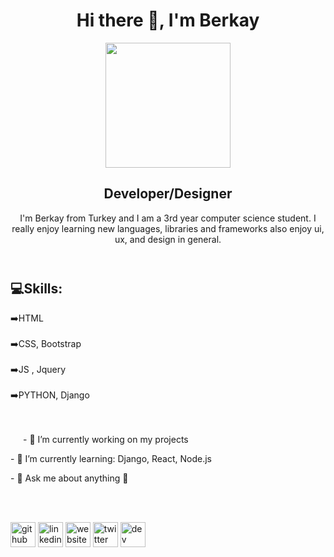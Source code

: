   <header>
      <h1>Hi there 👋, I'm Berkay</h1>
      <img
        style="width: 200px;"
        src="https://media4.giphy.com/media/WtTnAfZn6aVJfBzlN3/source.gif"
        alt=""
      />
      <h2>Developer/Designer</h2>
      <p>
        I'm Berkay from Turkey and I am a 3rd year computer science student. I
        really enjoy learning new languages, libraries and frameworks also
        enjoy ui, ux, and design in general.
      </p>
</header>

<section>
 <div>
       <h2>💻Skills:</h2>
        ➡️HTML <br /><br />
        ➡️CSS, Bootstrap <br /><br />
        ➡️JS , Jquery <br /><br />
        ➡️PYTHON, Django
 </div>
 <br /><br />
</section>


 <div>
 <img style="float: left; margin:10px"
 style="width: 150px"
 src="https://media2.giphy.com/media/13HgwGsXF0aiGY/giphy.gif"
 alt=""
      />
      <p>- 🔭 I’m currently working on my projects</p>
      <p>- 🌱 I’m currently learning: Django, React, Node.js</p>
      <p>- 💬 Ask me about anything 🙂</p>
</div>

<br><br>

[<img src='https://cdn.jsdelivr.net/npm/simple-icons@3.0.1/icons/github.svg' alt='github' height='40'>](https://github.com/berkayalatas)    [<img src='https://cdn.jsdelivr.net/npm/simple-icons@3.0.1/icons/linkedin.svg' alt='linkedin' height='40'>](https://www.linkedin.com/in/berkay-alatas-5966831a7/) [<img src='https://cdn.jsdelivr.net/npm/simple-icons@3.0.1/icons/icloud.svg' alt='website' height='40'>](https://berkayalatas.github.io)  [<img src='https://cdn.jsdelivr.net/npm/simple-icons@3.0.1/icons/twitter.svg' alt='twitter' height='40'>](https://twitter.com/berkayalatas1)   [<img src='https://cdn.jsdelivr.net/npm/simple-icons@3.0.1/icons/dev-dot-to.svg' alt='dev' height='40'>](https://dev.to/berkayalatas)

